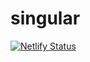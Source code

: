 # singular

[![Netlify Status](https://api.netlify.com/api/v1/badges/140f1d33-259c-476f-b651-bf38c7dffd74/deploy-status)](https://app.netlify.com/sites/jazzy-conkies-7c3b47/deploys)
